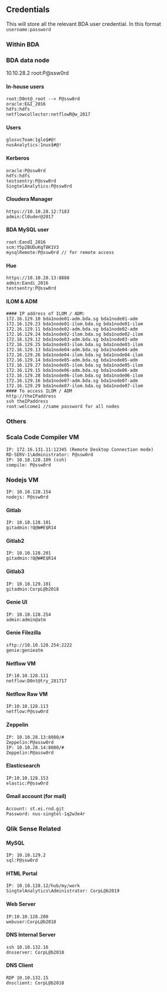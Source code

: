 ## Credentials
This will store all the relevant BDA user credential.
In this format `username:password`

### Within BDA

### BDA data node
10.10.28.2
root:P@ssw0rd

#### In-house users
```
root:D0nt@_root --> P@ssw0rd
oracle:E&I_2016
hdfs:hdfs
netflowcollector:netflowR@w_2017
```

#### Users
```
glosvcTeam:1glo$#@!
nusAnalytics:1nus$#@!
```
####

#### Kerberos
```
oracle:P@ssw0rd
hdfs:hdfs
testsentry:P@ssw0rd
SingtelAnalytics:P@ssw0rd
```
####

#### Cloudera Manager
```
https://10.10.28.12:7183
admin:Cl0uder@2017
```

#### BDA MySQL user
```
root:EandI_2016
scm:Y5p2BUDuKqT8K1V3
mysqlRemote:P@ssw0rd // for remote access
```

#### Hue
```
https://10.10.28.13:8888
admin:Eandi_2016
testsentry:P@ssw0rd
```

#### ILOM & ADM
```
#### IP address of ILOM / ADM:
172.16.129.10 bda1node01-adm.bda.sg bda1node01-adm
172.16.129.23 bda1node01-ilom.bda.sg bda1node01-ilom
172.16.129.11 bda1node02-adm.bda.sg bda1node02-adm
172.16.129.24 bda1node02-ilom.bda.sg bda1node02-ilom
172.16.129.12 bda1node03-adm.bda.sg bda1node03-adm
172.16.129.25 bda1node03-ilom.bda.sg bda1node03-ilom
172.16.129.13 bda1node04-adm.bda.sg bda1node04-adm
172.16.129.26 bda1node04-ilom.bda.sg bda1node04-ilom
172.16.129.14 bda1node05-adm.bda.sg bda1node05-adm
172.16.129.27 bda1node05-ilom.bda.sg bda1node05-ilom
172.16.129.15 bda1node06-adm.bda.sg bda1node06-adm
172.16.129.28 bda1node06-ilom.bda.sg bda1node06-ilom
172.16.129.16 bda1node07-adm.bda.sg bda1node07-adm
172.16.129.29 bda1node07-ilom.bda.sg bda1node07-ilom
#### To access ILOM / ADM
http://theIPaddress
ssh theIPaddress
root:welcome1 //same password for all nodes
```

### Others

### Scala Code Compiler VM
```
IP: 172.16.131.11:12345 (Remote Desktop Connection mode)
RD-SERV-1\Administrator: P@ssw0rd
IP: 10.10.128.109 (ssh)
compile: P@ssw0rd
```

### Nodejs VM
```
IP: 10.10.128.154
nodejs: P@ssw0rd
```

#### Gitlab
```
IP: 10.10.128.101
gitadmin:!Q@W#E$R14
```

#### Gitlab2
```
IP: 10.10.128.201
gitadmin:!Q@W#E$R14
```

#### Gitlab3
```
IP: 10.10.129.101
gitadmin:CorpL@b2018
```

#### Genie UI
```
IP: 10.10.128.254
admin:admin@atm
```

#### Genie Filezilla
```
sftp://10.10.128.254:2222
genie:genieatm
```

#### Netflow VM
```
IP:10.10.128.111
netflow:D0nt@try_281717
```

#### Netflow Raw VM
```
IP:10.10.128.113
netflow:P@ssw0rd
```

#### Zeppelin
```
IP: 10.10.28.13:8080/# 
Zeppelin:P@assw0rd
IP: 10.10.28.14:8080/#
Zeppelin:P@assw0rd
```

#### Elasticsearch
```
IP:10.10.128.153
elastic:P@ssw0rd
```

#### Gmail account (for mail)
```
Account: st.ei.rnd.git
Password: nus-singtel-1q2w3e4r
```

### Qlik Sense Related
#### MySQL
```
IP: 10.10.129.2
sql:P@ssw0rd
```

#### HTML Portal
```
IP: 10.10.128.12/hub/my/work
SingtelAnalytics\Administrator: CorpL@b2019
```

#### Web Server
```
IP:10.10.128.200
webuser:CorpL@b2018
```

#### DNS Internal Server
```
ssh 10.10.132.16
dnsserver: CorpL@b2018
```

#### DNS Client
```
RDP 10.10.132.15
dnsclient: CorpL@b2018
```

